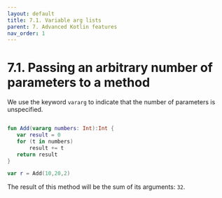 ```yaml
---
layout: default
title: 7.1. Variable arg lists
parent: 7. Advanced Kotlin features
nav_order: 1
---
```


# 7.1. Passing an arbitrary number of parameters to a method

We use the keyword `vararg` to indicate that the number of parameters is unspecified.

```kotlin

fun Add(vararg numbers: Int):Int {
   var result = 0
   for (t in numbers)
       result += t
   return result
}

var r = Add(10,20,2)
```

The result of this method will be the sum of its arguments: `32`.
